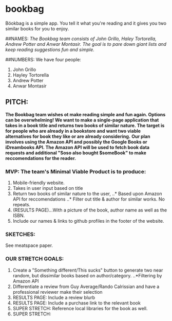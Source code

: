 # bookbag
Böokbag is a simple app. You tell it what you're reading and it gives you two similar books for you to enjoy.

##NAMES: *The Bookbag team consists of John Grillo, Haley Tortorella, Andrew Potter and Anwar Montasir. The goal is to pare down giant lists and keep reading suggestions fun and simple.*

##NUMBERS: We have four people:
1. John Grillo
2. Hayley Tortorella
3. Andrew Potter
4. Anwar Montasir

## PITCH:
 __The Bookbag team wishes ot make reading simple and fun again. Options can be overwhelming! We want to make a single-page application that takes in a book title and returns two books of similar nature. The target is for people who are already in a bookstore and want two viable alternatives for book they like or are already considering.__
 __Our plan involves using the Amazon API and possibly the Google Books or iDreambooks API. The Amazon API will be used to fetch book data requests and additional "Soso also bought $someBook" to make reccomendations for the reader.__

### MVP: The team's Minimal Viable Product is to produce:
1. Mobile-friendly website.
2. Takes in user input based on title
3. Return two books of similar nature to the user, 
..* Based upon Amazon API for reccomendations
..* Filter out title & author for similar works. No repeats.
4. (RESULTS PAGE)...With a picture of the book, author name as well as the ISBN.
5. Include our names & links to github profiles in the footer of the website.

### SKETCHES:
See meatspace paper.




### OUR STRETCH GOALS:
1. Create a "Something different/This sucks" button to generate two near random, but dissimilar books based on author/category.
..*Filtering by Amazon API
2. Differentiate a review from Guy Average/Rando Calrissian and have a professional reviewer make their selection
3. RESULTS PAGE: Include a review blurb
4. RESULTS PAGE: Include a purchase link to the relevant book
5. SUPER STRETCH: Reference local libraries for the book as well.
6. SUPER STRETCH: 
